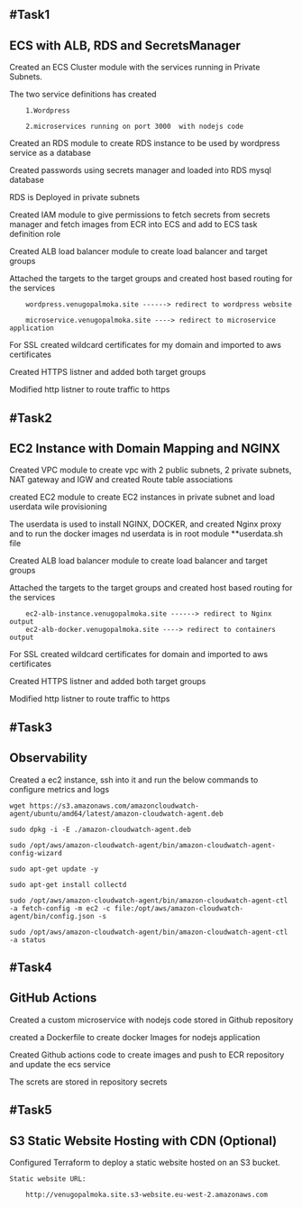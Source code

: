#Task1     
------------------------------------
ECS with ALB, RDS and SecretsManager
------------------------------------

Created an ECS Cluster module with the services running in Private Subnets.

The two service definitions has created

        1.Wordpress
        
        2.microservices running on port 3000  with nodejs code
        
Created an RDS module to create RDS instance to be used by wordpress service as a database

Created passwords using secrets manager and loaded into RDS mysql database

RDS is Deployed in private subnets

Created IAM module to give permissions to fetch secrets from secrets manager and fetch images from ECR into ECS and add to ECS  task definition role

Created ALB load balancer module to create load balancer and target groups 

Attached the targets to the target groups and created host based routing for the services

        wordpress.venugopalmoka.site ------> redirect to wordpress website
        
        microservice.venugopalmoka.site ----> redirect to microservice application 
        
For SSL created wildcard certificates for my domain and imported to aws certificates 

Created HTTPS listner and added both target groups

Modified http listner to route traffic to https



#Task2
------------------------------------
EC2 Instance with Domain Mapping and NGINX
------------------------------------

Created VPC module to create vpc with 2 public subnets, 2 private subnets, NAT gateway and IGW and created Route table associations

created EC2 module to create EC2 instances in private subnet and load userdata wile provisioning 

The userdata is used to install NGINX, DOCKER, and created Nginx proxy and to run the docker images nd userdata is in root module **userdata.sh  file

Created ALB load balancer module to create load balancer and target groups 

Attached the targets to the target groups and created host based routing for the services

        ec2-alb-instance.venugopalmoka.site ------> redirect to Nginx output
        ec2-alb-docker.venugopalmoka.site ----> redirect to containers output

For SSL created wildcard certificates for  domain and imported to aws certificates 

Created HTTPS listner and added both target groups

Modified http listner to route traffic to https


#Task3
------------------------------------
Observability
-----------------------------------

Created a ec2 instance, ssh into it and run the below commands to configure metrics and logs 

    wget https://s3.amazonaws.com/amazoncloudwatch-agent/ubuntu/amd64/latest/amazon-cloudwatch-agent.deb

    sudo dpkg -i -E ./amazon-cloudwatch-agent.deb

    sudo /opt/aws/amazon-cloudwatch-agent/bin/amazon-cloudwatch-agent-config-wizard

    sudo apt-get update -y

    sudo apt-get install collectd

    sudo /opt/aws/amazon-cloudwatch-agent/bin/amazon-cloudwatch-agent-ctl -a fetch-config -m ec2 -c file:/opt/aws/amazon-cloudwatch-agent/bin/config.json -s

    sudo /opt/aws/amazon-cloudwatch-agent/bin/amazon-cloudwatch-agent-ctl -a status


#Task4
------------------------------------
GitHub Actions
-----------------------------------

Created a custom microservice with nodejs code stored in Github repository

created a Dockerfile to create docker Images for nodejs application

Created Github actions code to create images and push to ECR repository and update the ecs service

The screts are stored in repository secrets


#Task5
------------------------------------
S3 Static Website Hosting with CDN (Optional)
-----------------------------------

Configured Terraform to deploy a static website hosted on an S3 bucket.

    Static website URL:

        http://venugopalmoka.site.s3-website.eu-west-2.amazonaws.com


